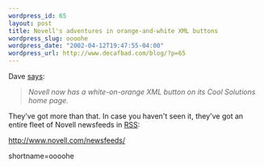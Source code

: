 ```yaml
--- 
wordpress_id: 65
layout: post
title: Novell's adventures in orange-and-white XML buttons
wordpress_slug: oooohe
wordpress_date: "2002-04-12T19:47:55-04:00"
wordpress_url: http://www.decafbad.com/blog/?p=65
---
```

<p>Dave <a href="http://scriptingnews.userland.com/backissues/2002/04/12#l4949d423c35d376690a362f07ee32f8c">says</a>:<blockquote><i>  Novell now has a white-on-orange XML button on its Cool Solutions home page.</i></blockquote>They've got more than that.  In case you haven't seen it, they've got an entire fleet of Novell newsfeeds in <a href="http://www.decafbad.com/twiki/bin/view/Main/RSS">RSS</a>:</p>
<p><a href="http://www.novell.com/newsfeeds/">http://www.novell.com/newsfeeds/</a></p>
<!--more-->
shortname=oooohe
